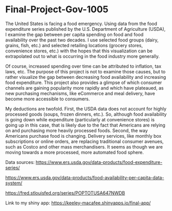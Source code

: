 # Final-Project-Gov-1005

The United States is facing a food emergency. Using data from the food expenditure series published by the U.S. Department of Agriculture (USDA), I examine the gap between per capita spending on food and food availability over the past two decades. I use selected food groups (dairy, grains, fish, etc.) and selected retailing locations (grocery stores, convenience stores, etc.) with the hopes that this visualization can be extrapolated out to what is occurring in the food industry more generally.

Of course, increased spending over time can be attributed to inflation, tax laws, etc. The purpose of this project is not to examine those causes, but to rather visualize the gap between decreasing food availability and increasing food expenditure. This project also provides a glimpse of which consumer channels are gaining popularity more rapidly and which have plateaued, as new purchasing mechanisms, like eCommerce and meal delivery, have become more accessible to consumers. 

My deductions are twofold. First, the USDA data does not account for highly processed goods (soups, frozen dinners, etc.). So, although food availability is going down while expenditure (particularly at convenience stores) is going up in this case, that is likely due to the fact that Americans are relying on and purchasing more heavily processed foods. Second, the way Americans purchase food is changing. Delivery services, like monthly box subscriptions or online orders, are replacing traditional consumer avenues, such as Costco and other mass merchandisers. It seems as though we are moving towards a more processed, more automated food sphere. 

Data sources:
https://www.ers.usda.gov/data-products/food-expenditure-series/ 

https://www.ers.usda.gov/data-products/food-availability-per-capita-data-system/ 

https://fred.stlouisfed.org/series/POPTOTUSA647NWDB

Link to my shiny app:
https://keeley-macafee.shinyapps.io/final-app/

